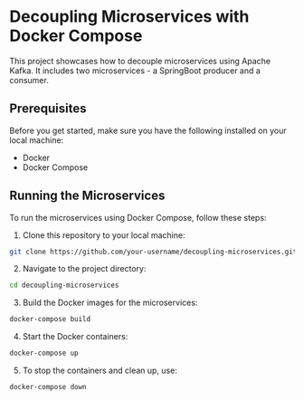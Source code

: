# Decoupling Microservices with Docker Compose

This project showcases how to decouple microservices using Apache Kafka. It includes two microservices - a SpringBoot producer and a consumer.

## Prerequisites

Before you get started, make sure you have the following installed on your local machine:

- Docker
- Docker Compose

## Running the Microservices

To run the microservices using Docker Compose, follow these steps:

1. Clone this repository to your local machine:

 ```bash
 git clone https://github.com/your-username/decoupling-microservices.git
  ```
2. Navigate to the project directory:

```bash
cd decoupling-microservices
```
3. Build the Docker images for the microservices:

```bash
docker-compose build
```
4. Start the Docker containers:

```bash
docker-compose up
```
5. To stop the containers and clean up, use:

```bash
docker-compose down
```

